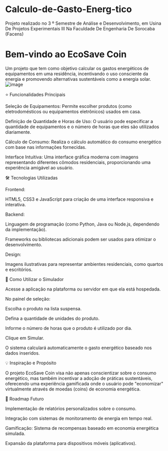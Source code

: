 # Calculo-de-Gasto-Energ-tico
Projeto realizado no 3 º Semestre de Análise e Desenvolvimento, em Usina De Projetos Experimentais III Na Faculdade De Engenharia De Sorocaba (Facens)

# Bem-vindo ao EcoSave Coin
Um projeto que tem como objetivo calcular os gastos energéticos de equipamentos em uma residência, incentivando o uso consciente da energia e promovendo alternativas sustentáveis como a energia solar.
![image](https://github.com/user-attachments/assets/cec47157-1736-4c58-8226-bb28f312a0a4)


:star: Funcionalidades Principais

Seleção de Equipamentos: Permite escolher produtos (como eletrodomésticos ou equipamentos eletrônicos) usados em casa.

Definição de Quantidade e Horas de Uso: O usuário pode especificar a quantidade de equipamentos e o número de horas que eles são utilizados diariamente.

Cálculo de Consumo: Realiza o cálculo automático do consumo energético com base nas informações fornecidas.

Interface Intuitiva: Uma interface gráfica moderna com imagens representando diferentes cômodos residenciais, proporcionando uma experiência amigável ao usuário.

:hammer_and_wrench: Tecnologias Utilizadas

Frontend:

HTML5, CSS3 e JavaScript para criação de uma interface responsiva e interativa.

Backend:

Linguagem de programação (como Python, Java ou Node.js, dependendo da implementação).

Frameworks ou bibliotecas adicionais podem ser usados para otimizar o desenvolvimento.

Design:

Imagens ilustrativas para representar ambientes residenciais, como quartos e escritórios.

:book: Como Utilizar o Simulador

Acesse a aplicação na plataforma ou servidor em que ela está hospedada.

No painel de seleção:

Escolha o produto na lista suspensa.

Defina a quantidade de unidades do produto.

Informe o número de horas que o produto é utilizado por dia.

Clique em Simular.

O sistema calculará automaticamente o gasto energético baseado nos dados inseridos.

:bulb: Inspiração e Propósito

O projeto EcoSave Coin visa não apenas conscientizar sobre o consumo energético, mas também incentivar a adoção de práticas sustentáveis, oferecendo uma experiência gamificada onde o usuário pode "economizar" virtualmente através de moedas (coins) de economia energética.

:rocket: Roadmap Futuro

Implementação de relatórios personalizados sobre o consumo.

Integração com sistemas de monitoramento de energia em tempo real.

Gamificação: Sistema de recompensas baseado em economia energética simulada.

Expansão da plataforma para dispositivos móveis (aplicativos).
